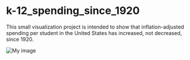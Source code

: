 # k-12_spending_since_1920

This small visualization project is intended to show that inflation-adjusted spending per student in the United States has increased, not decreased, since 1920. 

![My image](allanxwheeler.github.com//k-12_spending_since_1920/k-12_spending_since_1920.png)
